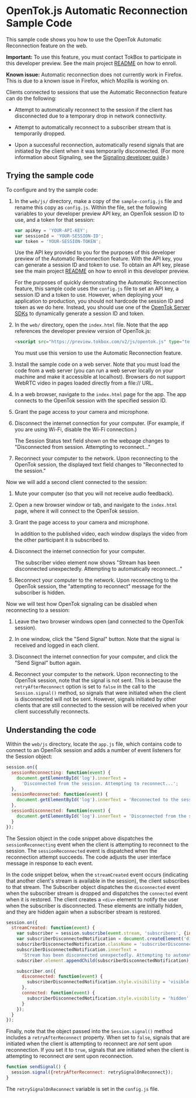 OpenTok.js Automatic Reconnection Sample Code
=============================================

This sample code shows you how to use the OpenTok Automatic Reconnection feature on the web.

**Important:** To use this feature, you must contact TokBox to participate in this developer preview.
See the main project [README](../README.md) on how to enroll.

**Known issue:** Automatic reconnection does not currently work in Firefox. This is due to
a known issue in Firefox, which Mozilla is working on.

Clients connected to sessions that use the Automatic Reconnection feature can do the following:

* Attempt to automatically reconnect to the session if the client has disconnected due 
  to a temporary drop in network connectivity.

* Attempt to automatically reconnect to a subscriber stream that is temporarily dropped.

* Upon a successful reconnection, automatically resend signals that are initiated 
  by the client when it was temporarily disconnected. (For more information about Signaling, 
  see the [Signaling developer guide](https://tokbox.com/developer/guides/signaling/js/).)

## Trying the sample code

To configure and try the sample code:

1. In the `web/js/` directory, make a copy of the `sample-config.js` file and rename this 
   copy as `config.js`. Within the file, set the following variables to your developer preview
   API key, an OpenTok session ID to use, and a token for that session:

	 ```javascript
   var apiKey = 'YOUR-API-KEY';
   var sessionId = 'YOUR-SESSION-ID';
   var token = 'YOUR-SESSION-TOKEN';
   ```

   Use the API key provided to you for the purposes of this developer preview of the
   Automatic Reconnection feature. With the API key, you can generate a session ID
   and token to use. To obtain an API key, please see the main project [README](../README.md) 
   on how to enroll in this developer preview.

   For the purposes of quickly demonstrating the Automatic Reconnection feature, this sample code
   uses the `config.js` file to set an API key, a session ID and a token to use. However,
   when deploying your application to production, you should not hardcode the session ID
   and token as we do here. Instead, you should use one of the
   [OpenTok Server SDKs](https://tokbox.com/developer/sdks/server/) to
   dynamically generate a session ID and token.

2. In the `web/` directory, open the `index.html` file. Note that the app references the
   developer preview version of OpenTok.js:

   ```html
   <sscript src="https://preview.tokbox.com/v2/js/opentok.js" type="text/javascript" charset="utf-8"></script>
   ```

   You must use this version to use the Automatic Reconnection feature.

3. Install the sample code on a web server. Note that you must load the code from a web server
   (you can run a web server locally on your machine and make it accessible at localhost).
   Browsers do not support WebRTC video in pages loaded directly from a file:// URL.

4. In a web browser, navigate to the `index.html` page for the app. The app connects to the
   OpenTok session with the specified session ID.

5. Grant the page access to your camera and microphone.

6. Disconnect the internet connection for your computer. (For example, if you are using Wi-Fi,
   disable the Wi-Fi connection.)

   The Session Status text field shown on the webpage changes to "Disconnected from session. Attempting to
   reconnect..."

7. Reconnect your computer to the network. Upon reconnecting to the OpenTok session, the displayed
   text field changes to "Reconnected to the session."

Now we will add a second client connected to the session:

1. Mute your computer (so that you will not receive audio feedback).

2. Open a new browser window or tab, and navigate to the `index.html` page, where it will
   connect to the OpenTok session.

3. Grant the page access to your camera and microphone.

   In addition to the published video, each window displays the video from the other 
   participant it is subscribed to.

4. Disconnect the internet connection for your computer.

   The subscriber video element now shows "Stream has been disconnected unexpectedly. 
   Attempting to automatically reconnect..."

5. Reconnect your computer to the network. Upon reconnecting to the OpenTok session, the
   "attempting to reconnect" message for the subscriber is hidden.

Now we will test how OpenTok signaling can be disabled when reconnecting to a session:

1. Leave the two browser windows open (and connected to the OpenTok session).

2. In one window, click the "Send Signal" button. Note that the signal is received and logged in
   each client.

3. Disconnect the internet connection for your computer, and click the "Send Signal" button again.

4. Reconnect your computer to the network. Upon reconnecting to the OpenTok session, note that the
   signal is not sent. This is because the `retryAfterReconnect` option is set to `false` in the
   call to the `Session.signal()` method, so signals that were initiated when the client is 
   disconnected will not be sent. However, signals initiated by other clients that are still connected 
   to the session will be received when your client successfully reconnects.

## Understanding the code

Within the `web/js` directory, locate the `app.js` file, which contains code to connect to 
an OpenTok session and adds a number of event listeners for the Session object:

```javascript
session.on({
  sessionReconnecting: function(event) {
    document.getElementById('log').innerText =
      'Disconnected from the session. Attempting to reconnect...';
  },
  sessionReconnected: function(event) {
    document.getElementById('log').innerText = 'Reconnected to the session.';
  },
  sessionDisconnected: function(event) {
    document.getElementById('log').innerText = 'Disconnected from the session.';
  }
});
```

The Session object in the code snippet above dispatches the `sessionReconnecting` 
event when the client is 
attempting to reconnect to the session. The `sessionReconnected` event is dispatched 
when the reconnection attempt succeeds. The code adjusts the user interface 
message in response to each event.

In the code snippet below, when the `streamCreated` event occurs (indicating that 
another client's stream is available in the session), the client subscribes to 
that stream. The Subscriber object dispatches the `disconnected` event when the 
subscriber stream is dropped and dispatches the `connected` event when it is restored.
The client creates a `<div>` element to notify the user when the subscriber is disconnected.
These elements are initially hidden, and they are hidden again when 
a subscriber stream is restored.

```javascript
session.on({
  streamCreated: function(event) {
    var subscriber = session.subscribe(event.stream, 'subscribers', {insertMode: 'append'});
    var subscriberDisconnectedNotification = document.createElement('div');
    subscriberDisconnectedNotification.className = 'subscriberDisconnectedNotification';
    subscriberDisconnectedNotification.innerText =
      'Stream has been disconnected unexpectedly. Attempting to automatically reconnect...';
    subscriber.element.appendChild(subscriberDisconnectedNotification);

    subscriber.on({
      disconnected: function(event) {
        subscriberDisconnectedNotification.style.visibility = 'visible';
      },
      connected: function(event) {
        subscriberDisconnectedNotification.style.visibility = 'hidden';
      }
    });
  }
});
```

Finally, note that the object passed into the `Session.signal()` method includes 
a `retryAfterReconnect` property. When set to `false`, signals that are initiated 
when the client is attempting to reconnect are _not_ sent upon reconnection. If 
you set it to `true`, signals that are initiated when the client is attempting to 
reconnect _are_ sent upon reconnection.

```javascript
function sendSignal() {
  session.signal({retryAfterReconnect: retrySignalOnReconnect});
}
```

The `retrySignalOnReconnect` variable is set in the `config.js` file.
